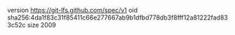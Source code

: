 version https://git-lfs.github.com/spec/v1
oid sha256:4da1f83c31f85411c66e277667ab9b1dfbd778db3f8fff12a81222fad833c52c
size 2009
